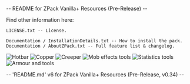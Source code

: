 -- README for ZPack Vanilla+ Resources (Pre-Release) --


Find other information here:

    LICENSE.txt -- License.

	Documentation / InstallationDetails.txt -- How to install the pack.
	Documentation / AboutZPack.txt -- Full feature list & changelog.


![Hotbar](https://raw.githubusercontent.com/ZwhatMC/readme.images/master/ZPack-Resources/hotbar.png)
![Copper](https://raw.githubusercontent.com/ZwhatMC/readme.images/master/ZPack-Resources/copper.png)
![Creeper](https://raw.githubusercontent.com/ZwhatMC/readme.images/master/ZPack-Resources/creeper.png)
![Mob effects tools](https://raw.githubusercontent.com/ZwhatMC/readme.images/master/ZPack-Resources/netherite1.png)
![Statistics tools](https://raw.githubusercontent.com/ZwhatMC/readme.images/master/ZPack-Resources/netherite2.png)
![Armour and tools](https://raw.githubusercontent.com/ZwhatMC/readme.images/master/ZPack-Resources/armourAndTools.png)


-- 'README.md' v6 for ZPack Vanilla+ Resources (Pre-Release, v0.34) --
